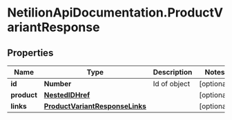 # NetilionApiDocumentation.ProductVariantResponse

## Properties
Name | Type | Description | Notes
------------ | ------------- | ------------- | -------------
**id** | **Number** | Id of object | [optional] 
**product** | [**NestedIDHref**](NestedIDHref.md) |  | [optional] 
**links** | [**ProductVariantResponseLinks**](ProductVariantResponseLinks.md) |  | [optional] 


